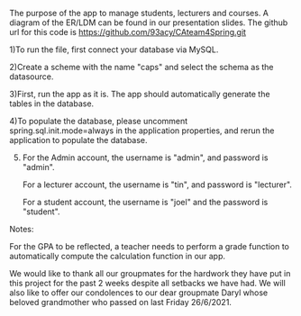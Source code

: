 The purpose of the app to manage students, lecturers and courses. A diagram of the ER/LDM can be found in our presentation slides. The github url for this code is https://github.com/93acy/CAteam4Spring.git

1)To run the file, first connect your database via MySQL.

2)Create a scheme with the name "caps" and select the schema as the datasource.

3)First, run the app as it is. The app should automatically generate the tables in the database.

4)To populate the database, please uncomment spring.sql.init.mode=always in the application properties, and rerun the application to populate the database.

5) 	For the Admin account, the username is "admin", and password is "admin".
	
	For a lecturer account, the username is "tin", and password is "lecturer".

	For a student account, the username is "joel" and the password is "student".

Notes:

For the GPA to be reflected, a teacher needs to perform a grade function to automatically compute the calculation function in our app.

We would like to thank all our groupmates for the hardwork they have put in this project for the past 2 weeks despite all setbacks we have had. We will also like to offer our condolences to our dear groupmate Daryl whose beloved grandmother who passed on last Friday 26/6/2021.





